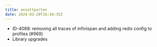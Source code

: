 ```yaml
---
title: ansattporten
date: 2024-03-20T16:44:35Z
---
```

- ID-4088: removing all traces of infinispan and adding redis config to profiles (#969)
- Library upgrades

